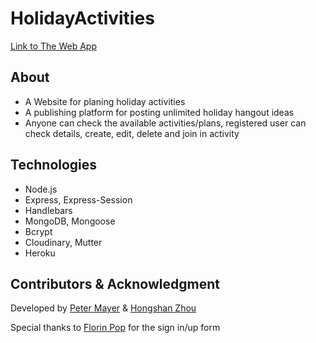 # HolidayActivities

[Link to The Web App](https://holidayactivities.herokuapp.com/)

## About

- A Website for planing holiday activities
- A publishing platform for posting unlimited holiday hangout ideas
- Anyone can check the available activities/plans, registered user can check details, create, edit, delete and join in activity

## Technologies 

- Node.js
- Express, Express-Session
- Handlebars
- MongoDB, Mongoose
- Bcrypt
- Cloudinary, Mutter
- Heroku

## Contributors & Acknowledgment

Developed by [Peter Mayer](https://github.com/TrellinXp) & [Hongshan Zhou](https://github.com/zhosde)

Special thanks to [Florin Pop](https://www.florin-pop.com/blog/2019/03/double-slider-sign-in-up-form/) for the sign in/up form


